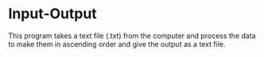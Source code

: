 # Input-Output
This program takes a text file (.txt) from the computer and process the data to make them in ascending order and give the output as a text file.
